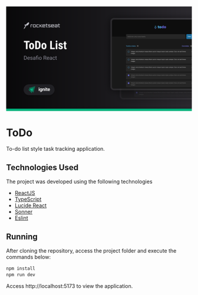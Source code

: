 ![Cover](./.github/cover.png)

# ToDo

To-do list style task tracking application.


## Technologies Used

The project was developed using the following technologies

- [ReactJS](https://react.dev/)
- [TypeScript](https://www.typescriptlang.org)
- [Lucide React](https://lucide.dev/)
- [Sonner](https://sonner.emilkowal.ski/)
- [Eslint](https://eslint.org/)


## Running

After cloning the repository, access the project folder and execute the commands below:

```sh
npm install
npm run dev
```

Access http://localhost:5173 to view the application.
